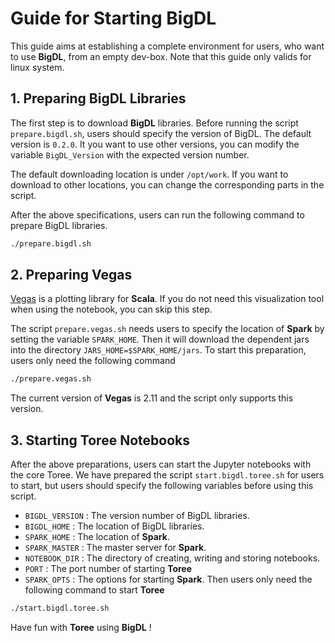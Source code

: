 # Guide for Starting BigDL
This guide aims at establishing a complete environment for users, who want to use **BigDL**, from an empty dev-box.
Note that this guide only valids for linux system.

## 1. Preparing BigDL Libraries
The first step is to download **BigDL** libraries. Before running the script `prepare.bigdl.sh`, users should specify the version of BigDL.
The default version is `0.2.0`. It you want to use other versions, you can modify the variable `BigDL_Version`
with the expected version number.

The default downloading location is under `/opt/work`. If you want to download to other locations, you can change the corresponding parts
in the script.

After the above specifications, users can run the following command to prepare BigDL libraries.
```bash
./prepare.bigdl.sh
```

## 2. Preparing Vegas
[Vegas](https://github.com/vegas-viz/Vegas) is a plotting library for **Scala**. If you do not need this visualization tool when
using the notebook, you can skip this step.

The script `prepare.vegas.sh` needs users to specify the location of **Spark** by setting the variable `SPARK_HOME`. Then it will download
the dependent jars into the directory `JARS_HOME=$SPARK_HOME/jars`. To start this preparation, users only need the following command
```bash
./prepare.vegas.sh
```
The current version of **Vegas** is 2.11 and the script only supports this version. 

## 3. Starting Toree Notebooks
After the above preparations, users can start the Jupyter notebooks with the core Toree. We have prepared the script
`start.bigdl.toree.sh` for users to start, but users should specify the following variables before using this script.
* `BIGDL_VERSION` : The version number of BigDL libraries.
* `BIGDL_HOME` : The location of BigDL libraries.
* `SPARK_HOME` : The location of **Spark**.
* `SPARK_MASTER` : The master server for **Spark**.
* `NOTEBOOK_DIR` : The directory of creating, writing and storing notebooks.
* `PORT` : The port number of starting **Toree**
* `SPARK_OPTS` : The options for starting **Spark**.
Then users only need the following command to start **Toree**
```bash
./start.bigdl.toree.sh
```

Have fun with **Toree** using **BigDL** !
